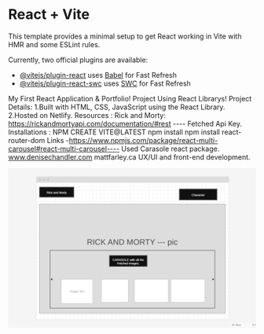 # React + Vite

This template provides a minimal setup to get React working in Vite with HMR and some ESLint rules.

Currently, two official plugins are available:

- [@vitejs/plugin-react](https://github.com/vitejs/vite-plugin-react/blob/main/packages/plugin-react/README.md) uses [Babel](https://babeljs.io/) for Fast Refresh
- [@vitejs/plugin-react-swc](https://github.com/vitejs/vite-plugin-react-swc) uses [SWC](https://swc.rs/) for Fast Refresh



 My First React Application & Portfolio!
 Project Using React Librarys!
 Project Details:
 1.Built with HTML, CSS, JavaScript using the React Library.
 2.Hosted on Netlify.
 Resources : Rick and Morty: https://rickandmortyapi.com/documentation/#rest ---- Fetched Api Key.
 Installations : NPM CREATE VITE@LATEST 
                 npm install 
                 npm install react-router-dom
Links -https://www.npmjs.com/package/react-multi-carousel#react-multi-carousel---- Used Carasole react package.
       www.denisechandler.com
       mattfarley.ca
       UX/UI and front-end development.

![Alt text](<src/mygif/RICK AND MORTY WIREFRAME.png>)





